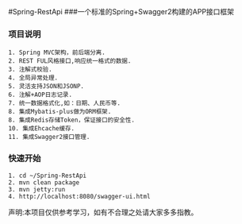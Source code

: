 #Spring-RestApi
###一个标准的Spring+Swagger2构建的APP接口框架

### 项目说明
```
1. Spring MVC架构，前后端分离.
2. REST FUL风格接口,响应统一格式的数据.
3. 注解式校验.
4. 全局异常处理.
5. 灵活支持JSON和JSONP.
6. 注解+AOP日志记录.
7. 统一数据格式化,如：日期、人民币等.
8. 集成Mybatis-plus做为ORM框架.
8. 集成Redis存储Token，保证接口的安全性.  
10. 集成Ehcache缓存.
11. 集成Swagger2接口管理.
```
### 快速开始
```
1. cd ~/Spring-RestApi
2. mvn clean package
3. mvn jetty:run
4. http://localhost:8080/swagger-ui.html
```
声明:本项目仅供参考学习，如有不合理之处请大家多多指教。